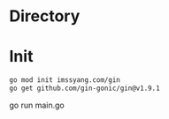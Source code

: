 
# Directory



# Init

```bash
go mod init imssyang.com/gin
go get github.com/gin-gonic/gin@v1.9.1
```

go run main.go
